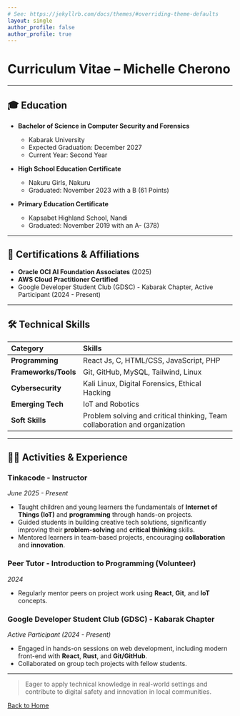 ```yaml
---
# See: https://jekyllrb.com/docs/themes/#overriding-theme-defaults
layout: single
author_profile: false
author_profile: true
---
```


# Curriculum Vitae – Michelle Cherono

---

## 🎓 Education

- **Bachelor of Science in Computer Security and Forensics**
  - Kabarak University
  - Expected Graduation: December 2027
  - Current Year: Second Year

- **High School Education Certificate**
  - Nakuru Girls, Nakuru
  - Graduated: November 2023 with a B (61 Points)

- **Primary Education Certificate**
  - Kapsabet Highland School, Nandi
  - Graduated: November 2019 with an A- (378)

---

## 📜 Certifications & Affiliations

- **Oracle OCI AI Foundation Associates** (2025)
- **AWS Cloud Practitioner Certified**
- Google Developer Student Club (GDSC) - Kabarak Chapter, Active Participant (2024 - Present)

---

## 🛠️ Technical Skills

| Category | Skills |
| :--- | :--- |
| **Programming** | React Js, C, HTML/CSS, JavaScript, PHP |
| **Frameworks/Tools** | Git, GitHub, MySQL, Tailwind, Linux |
| **Cybersecurity** | Kali Linux, Digital Forensics, Ethical Hacking |
| **Emerging Tech** | IoT and Robotics |
| **Soft Skills** | Problem solving and critical thinking, Team collaboration and organization |

---

## 👩‍💻 Activities & Experience

### Tinkacode - Instructor
*June 2025 - Present*
- Taught children and young learners the fundamentals of **Internet of Things (IoT)** and **programming** through hands-on projects.
- Guided students in building creative tech solutions, significantly improving their **problem-solving** and **critical thinking** skills.
- Mentored learners in team-based projects, encouraging **collaboration** and **innovation**.

### Peer Tutor - Introduction to Programming (Volunteer)
*2024*
- Regularly mentor peers on project work using **React**, **Git**, and **IoT** concepts.

### Google Developer Student Club (GDSC) - Kabarak Chapter
*Active Participant (2024 - Present)*
- Engaged in hands-on sessions on web development, including modern front-end with **React**, **Rust**, and **Git/GitHub**.
- Collaborated on group tech projects with fellow students.

---

> Eager to apply technical knowledge in real-world settings and contribute to digital safety and innovation in local communities.

[Back to Home](/)
